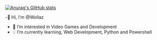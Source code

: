 [![Anurag's GitHub stats](https://github-readme-stats.vercel.app/api?username=Wollaz)](https://github.com/anuraghazra/github-readme-stats)

-👋 Hi, I’m @Wollaz
- 👀 I’m interested in Video Games and Development
- 💡 I’m currently learning, Web Development, Python and Powershell

<!---
Wollaz/Wollaz is a ✨ special ✨ repository because its `README.md` (this file) appears on your GitHub profile.
You can click the Preview link to take a look at your changes.
--->
